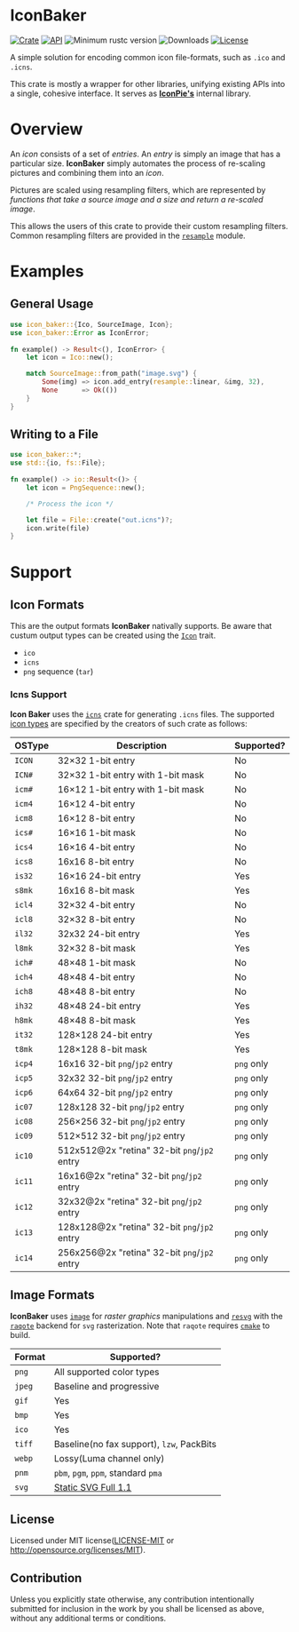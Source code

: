 # IconBaker

[![Crate](https://img.shields.io/crates/v/icon_baker.svg)](https://crates.io/crates/icon_baker)
[![API](https://docs.rs/icon_baker/badge.svg)](https://docs.rs/icon_baker)
![Minimum rustc version](https://img.shields.io/badge/rustc-1.37+-lightgray.svg)
![Downloads](https://img.shields.io/crates/d/icon_baker)
[![License](https://img.shields.io/github/license/GarkGarcia/icon_baker)](https://github.com/GarkGarcia/icon_baker/blob/master/LICENSE)

A simple solution for encoding common icon file-formats, such as `.ico` and `.icns`. 

This crate is mostly a wrapper for other libraries, unifying existing APIs into a single, cohesive 
interface. It serves as **[IconPie's](https://github.com/GarkGarcia/icon-pie)** internal library.

# Overview

An _icon_ consists of a set of _entries_. An _entry_ is simply an image that has a particular size.
**IconBaker** simply automates the process of re-scaling pictures and combining them into an _icon_.

Pictures are scaled using resampling filters, which are represented by _functions that take a source_ 
_image and a size and return a re-scaled image_.

This allows the users of this crate to provide their custom resampling filters. Common resampling 
filters are provided in the 
[`resample`](https://docs.rs/icon_baker/2.2.0/icon_baker/resample/index.html) module.

# Examples

## General Usage

```rust
use icon_baker::{Ico, SourceImage, Icon};
use icon_baker::Error as IconError;
 
fn example() -> Result<(), IconError> {
    let icon = Ico::new();

    match SourceImage::from_path("image.svg") {
        Some(img) => icon.add_entry(resample::linear, &img, 32),
        None      => Ok(())
    }
}
```

## Writing to a File

```rust
use icon_baker::*;
use std::{io, fs::File};
 
fn example() -> io::Result<()> {
    let icon = PngSequence::new();

    /* Process the icon */

    let file = File::create("out.icns")?;
    icon.write(file)
}
```

# Support

## Icon Formats

This are the output formats **IconBaker** nativally supports. Be aware that custum output types can 
be created using the [`Icon`](https://docs.rs/icon_baker/2.2.0/icon_baker/trait.Icon.html) trait.

* `ico`
* `icns`
* `png` sequence (`tar`)

### Icns Support

**Icon Baker** uses the [`icns`](https://crates.io/crates/icns) crate for generating `.icns` files. The 
supported [icon types](https://en.wikipedia.org/wiki/Apple_Icon_Image_format#Icon_types) are specified 
by the creators of such crate as follows:

| OSType | Description                                  | Supported?   |
|--------|----------------------------------------------|--------------|
| `ICON` | 32×32 1-bit entry                            | No           |
| `ICN#` | 32×32 1-bit entry with 1-bit mask            | No           |
| `icm#` | 16×12 1-bit entry with 1-bit mask            | No           |
| `icm4` | 16×12 4-bit entry                            | No           |
| `icm8` | 16×12 8-bit entry                            | No           |
| `ics#` | 16×16 1-bit mask                             | No           |
| `ics4` | 16×16 4-bit entry                            | No           |
| `ics8` | 16x16 8-bit entry                            | No           |
| `is32` | 16×16 24-bit entry                           | Yes          |
| `s8mk` | 16x16 8-bit mask                             | Yes          |
| `icl4` | 32×32 4-bit entry                            | No           |
| `icl8` | 32×32 8-bit entry                            | No           |
| `il32` | 32x32 24-bit entry                           | Yes          |
| `l8mk` | 32×32 8-bit mask                             | Yes          |
| `ich#` | 48×48 1-bit mask                             | No           |
| `ich4` | 48×48 4-bit entry                            | No           |
| `ich8` | 48×48 8-bit entry                            | No           |
| `ih32` | 48×48 24-bit entry                           | Yes          |
| `h8mk` | 48×48 8-bit mask                             | Yes          |
| `it32` | 128×128 24-bit entry                         | Yes          |
| `t8mk` | 128×128 8-bit mask                           | Yes          |
| `icp4` | 16x16 32-bit `png`/`jp2` entry               | `png` only   |
| `icp5` | 32x32 32-bit `png`/`jp2` entry               | `png` only   |
| `icp6` | 64x64 32-bit `png`/`jp2` entry               | `png` only   |
| `ic07` | 128x128 32-bit `png`/`jp2` entry             | `png` only   |
| `ic08` | 256×256 32-bit `png`/`jp2` entry             | `png` only   |
| `ic09` | 512×512 32-bit `png`/`jp2` entry             | `png` only   |
| `ic10` | 512x512@2x "retina" 32-bit `png`/`jp2` entry | `png` only   |
| `ic11` | 16x16@2x "retina" 32-bit `png`/`jp2` entry   | `png` only   |
| `ic12` | 32x32@2x "retina" 32-bit `png`/`jp2` entry   | `png` only   |
| `ic13` | 128x128@2x "retina" 32-bit `png`/`jp2` entry | `png` only   |
| `ic14` | 256x256@2x "retina" 32-bit `png`/`jp2` entry | `png` only   |

## Image Formats

**IconBaker** uses [`image`](https://crates.io/crates/image) for _raster graphics_ manipulations and 
[`resvg`](https://crates.io/crates/resvg/0.6.1) with the [`raqote`](https://crates.io/crates/raqote) 
backend for `svg` rasterization. Note that `raqote` requires [`cmake`](https://cmake.org/) to build.

| Format | Supported?                                                             | 
|--------|------------------------------------------------------------------------| 
| `png`  | All supported color types                                              | 
| `jpeg` | Baseline and progressive                                               | 
| `gif`  | Yes                                                                    | 
| `bmp`  | Yes                                                                    | 
| `ico`  | Yes                                                                    | 
| `tiff` | Baseline(no fax support), `lzw`, PackBits                              | 
| `webp` | Lossy(Luma channel only)                                               | 
| `pnm ` | `pbm`, `pgm`, `ppm`, standard `pma`                                    |
| `svg`  | [Static SVG Full 1.1](https://github.com/RazrFalcon/resvg#svg-support) |

## License

Licensed under MIT license([LICENSE-MIT](https://github.com/GarkGarcia/icon_baker/blob/master/LICENSE) 
or http://opensource.org/licenses/MIT).

## Contribution

Unless you explicitly state otherwise, any contribution intentionally submitted for inclusion in the 
work by you shall be licensed as above, without any additional terms or conditions.
